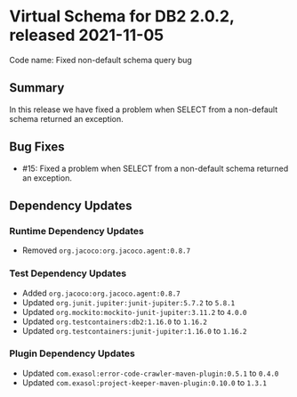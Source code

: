 # Virtual Schema for DB2 2.0.2, released 2021-11-05

Code name: Fixed non-default schema query bug

## Summary

In this release we have fixed a problem when SELECT from a non-default schema returned an exception.

## Bug Fixes

* #15: Fixed a problem when SELECT from a non-default schema returned an exception.

## Dependency Updates

### Runtime Dependency Updates

* Removed `org.jacoco:org.jacoco.agent:0.8.7`

### Test Dependency Updates

* Added `org.jacoco:org.jacoco.agent:0.8.7`
* Updated `org.junit.jupiter:junit-jupiter:5.7.2` to `5.8.1`
* Updated `org.mockito:mockito-junit-jupiter:3.11.2` to `4.0.0`
* Updated `org.testcontainers:db2:1.16.0` to `1.16.2`
* Updated `org.testcontainers:junit-jupiter:1.16.0` to `1.16.2`

### Plugin Dependency Updates

* Updated `com.exasol:error-code-crawler-maven-plugin:0.5.1` to `0.4.0`
* Updated `com.exasol:project-keeper-maven-plugin:0.10.0` to `1.3.1`
